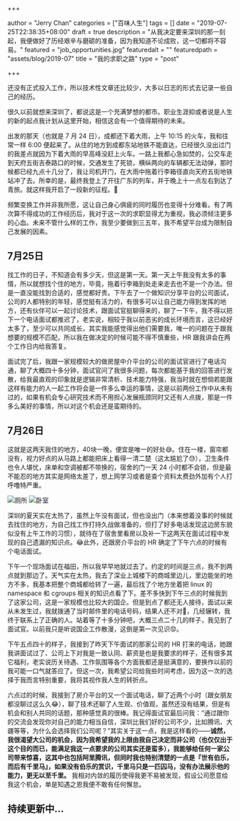 +++

author = "Jerry Chan"
categories = ["百味人生"]
tags = []
date = "2019-07-25T22:38:35+08:00"
draft = true
description = "从我决定要来深圳的那一刻起，我便做好了历经艰辛与磨砺的准备，因为我知道不论成败，这一切都将不容易。"
featured = "job_opportunities.jpg"
featuredalt = ""
featuredpath = "assets/blog/2019-07"
title = "我的求职之路"
type = "post"

+++

还没有正式投入工作，所以技术性文章还比较少，大多以日志的形式去记录一些自己的经历。

很久以前就想来深圳了，都说这是一个充满梦想的都市。职业生涯抑或者说是人生的新的起点我计划从这里开始，相信这会有一个值得期待的未来。

出发的那天（也就是 7 月 24 日），成都还下着大雨，上午 10:15 的火车，我和往常一样 6:00 便起来了。从住的地方到成都东站地铁不能直达，已经很久没出过门的我差点就因为下着大雨的早高峰没赶上火车。一路上我都心急如焚的，公交车走到天府五街吉泰路口的时候，交通发生了死锁，横纵两向的车辆都无法动弹，那时候都已经九点十几分了，我让司机开门，在大雨中拖着行李箱径直向天府五街地铁站冲了去。所幸的是，最终我登上了开往广东的列车，并于晚上十一点左右到达了青旅。就这样我开启了一段新的征程。:muscle:

频繁变换工作并非我所愿，这让自己身心俱疲的同时履历也变得十分难看。有了两次算不得成功的工作经历后，我对于这一次的求职显得尤为重视，我必须倾注更多的心血。未来不管什么样的工作，我至少要做到三五年，我不希望平台成为限制自己发展的因素。

## 7月25日
找工作的日子，不知道会有多少天，但这是第一天。第一天上午我没有太多的事情，所以就想找个住的地方，毕竟，拖着行李箱到处走来走去也不是一个办法。但是一直没能找到合适的，感觉都好贵。下午去了一个做知识分享平台的公司面试，公司的人都特别的年轻，感觉挺有活力的，有很多可以让自己能力得到发挥的地方，还有伙伴可以一起讨论技术，跟面试官挺聊得来的，聊了一下午，我不得以把下一个电话面试都推迟了，老实说，相较于我以前恶劣的成长环境而言，这已经好太多了，至少可以共同成长，其实我能感觉得出他们需要我，唯一的问题在于跟我想要的规模不匹配，所以我在做决定的时候可能不得不慎重些，HR 跟我讲会在两个工作日内给我答复。

面试完了后，我跟一家规模较大的做房屋中介平台的公司的面试官进行了电话沟通，聊了大概四十多分钟，面试官问了我很多问题，每次都能基于我的回答进行发散，给我最直观的印象就是逻辑非常清析、技术能力特强，我当时就在想倘若能跟这样有能力的人一起工作将会是一件多么幸运的事情，这是以前两份工作中从未有过的，如果有机会专心研究技术而不用担心发展瓶颈同时又还有人点拨，那是一件多么美好的事情，所以对这个机会还是蛮期待的。

## 7月26日

这就是这两天我住的地方，40块一晚，便宜是唯一的好处:sweat_smile:。住在一楼，窗帘都没有，视力好点的从马路上都能把床上看得一清二楚（这太尴尬了:sweat:），卫生条件也令人堪忧，床单和空调被都不带换的，宿舍的门一天 24 小时都不会锁，但是最不能忍的地方其实是网络太差了，想上网学习或者是查个资料太费劲外加有个人打呼噜特严重。

![厕所](/assets/blog/2019-07/11564186042_.pic.jpg)
![卧室](/assets/blog/2019-07/21564186043_.pic.jpg)

深圳的夏天实在太热了，虽然上午没有面试，但也没出门（本来想着没事的时候就去找住的地方，为自己找工作打持久战做准备的，但打了好多电话发现这边房东貌似没有上午工作的习惯），就待在了宿舍里看房以及补一下这两天在面试过程中发现的自己遗漏的知识点。:joy:此外，还跟房介平台的 HR 确定了下午六点的时候有个电话面试。

下午一个现场面试在福田，所以我早早地就过去了。约定的时间是三点，我不到两点就到那边了。天气实在太热，我去了深业上城楼下的商城里边儿，里边能坐的地方不多，我基本把整个商城都给转了一遍，最后找了个地方坐着把 linux 的 namespace 和 cgroups 相关的知识点看了下。差不多快到下午三点的时候我到了这家公司，这是一家规模也比较大的国企。但是到点了都还无人接待，面试以来从未发生过，我就拨通了当时邮件里的电话号码，结果人还不对:grimacing:，几经辗转，我终于联系上了正确的人。站着等了十多分钟吧，大概三点二十几的样子，我见到了面试官。以前我只是听说国企工作散漫，这倒是第一次见识:worried:。

下午五点四十的样子，我接到了昨天下午面试的那家公司的 HR 打来的电话，她跟我讲面试过了、公司上下对我是一致认同、薪资是也是我要求的样子，还有很多其它福利，老实说历关待遇、工作氛围等各个方面我都还是挺满意的，要换作以前的我可能一口气就答应了。但这一次，我希望公司给我些时间考虑，因为这一次的选择于我而言特别重要，我将其视作我人生的转折点。

六点过的时候，我接到了房介平台的又一个面试电话，聊了近两个小时（跟女朋友都没聊过这么久:joy:），聊了技术还聊了人生观、价值观，虽然还没有结果，但是有机会和别人共同的话题，那种感觉真的很棒。我记得面试官最后问我：“通过跟你的交流会发现你对自己的能力相当自信，深圳比我们好的公司不少，比如腾讯、大疆等等，为什么会选择我们公司呢？”其实关于这一点，我是这样看的——__诚然，我很渴望大公司的机会，因为我希望我的上限由我自己决定而非公司（也仅仅出于这个目的而已，能满足我这一点要求的公司其实还是蛮多），我能够给任何一家公司带来惊喜，这其中也包括阿里腾讯，但同时我也特别清楚的一点是『世有伯乐，而后有千里马』，如果没有伯乐的赏识，千里马只是一匹囚马，没有办法展示他的能力，更无以至千里。__ 我相对内敛的履历使得我更不易被发现，假设公司愿意给我这个机会，单是知遇之恩我便不敢有任何懈怠。

## 持续更新中...